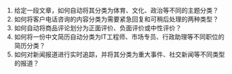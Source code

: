 1. 给定一段文章，如何自动将其分类为体育、文化、政治等不同的主题分类？
2. 如何将客户电话咨询的内容分类为需要紧急回复和可稍后处理的两种类型？
3. 如何自动将商品评论划分为正面评价、负面评价或中性评价？
4. 如何将一份中文简历自动分类为IT工程师、市场专员、行政助理等不同职位的简历分类？
5. 如何对新闻报道进行实时追踪，并将其分类为重大事件、社交新闻等不同类型的报道？